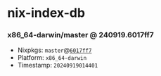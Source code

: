 # nix-index-db
### x86_64-darwin/master @ 240919.6017ff7
- Nixpkgs: `master`@[`6017ff7`](https://github.com/NixOS/nixpkgs/commit/6017ff78177ce117f98eb9651867c4ad198d13c0)
- Platform: `x86_64-darwin`
- Timestamp: `20240919014401`
